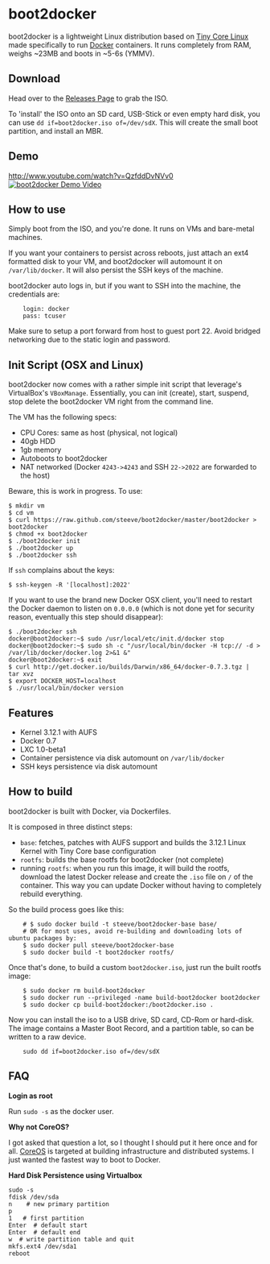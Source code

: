 boot2docker
===========

boot2docker is a lightweight Linux distribution based on [Tiny Core Linux](http://tinycorelinux.net) made specifically to run [Docker](https://www.docker.io/) containers.
It runs completely from RAM, weighs ~23MB and boots in ~5-6s (YMMV).

Download
--------
Head over to the [Releases Page](https://github.com/steeve/boot2docker/releases) to grab the ISO.

To 'install' the ISO onto an SD card, USB-Stick or even empty hard disk, you can use ``dd if=boot2docker.iso of=/dev/sdX``.
This will create the small boot partition, and install an MBR.

Demo
----
http://www.youtube.com/watch?v=QzfddDvNVv0
[![boot2docker Demo Video](http://i.imgur.com/hIwudK3.gif)](http://www.youtube.com/watch?v=QzfddDvNVv0&hd=1)

How to use
----------
Simply boot from the ISO, and you're done. It runs on VMs and bare-metal machines.

If you want your containers to persist across reboots, just attach an ext4 formatted disk to your VM, and boot2docker will automount it on `/var/lib/docker`. It will also persist the SSH keys of the machine.

boot2docker auto logs in, but if you want to SSH into the machine, the credentials are:
```
    login: docker
    pass: tcuser
```
Make sure to setup a port forward from host to guest port 22. Avoid bridged networking due to the static login and password.

Init Script (OSX and Linux)
------------------------------
boot2docker now comes with a rather simple init script that leverage's VirtualBox's `VBoxManage`. Essentially, you can init (create), start, suspend, stop delete the boot2docker VM right from the command line.

The VM has the following specs:

* CPU Cores: same as host (physical, not logical)
* 40gb HDD
* 1gb memory
* Autoboots to boot2docker
* NAT networked (Docker `4243->4243` and SSH `22->2022` are forwarded to the host)

Beware, this is work in progress. To use:

```
$ mkdir vm
$ cd vm
$ curl https://raw.github.com/steeve/boot2docker/master/boot2docker > boot2docker
$ chmod +x boot2docker
$ ./boot2docker init
$ ./boot2docker up
$ ./boot2docker ssh
```

If `ssh` complains about the keys:

```
$ ssh-keygen -R '[localhost]:2022'
```

If you want to use the brand new Docker OSX client, you'll need to restart the Docker daemon to listen on `0.0.0.0` (which is not done yet for security reason, eventually this step should disappear):

```
$ ./boot2docker ssh
docker@boot2docker:~$ sudo /usr/local/etc/init.d/docker stop
docker@boot2docker:~$ sudo sh -c "/usr/local/bin/docker -H tcp:// -d > /var/lib/docker/docker.log 2>&1 &"
docker@boot2docker:~$ exit
$ curl http://get.docker.io/builds/Darwin/x86_64/docker-0.7.3.tgz | tar xvz
$ export DOCKER_HOST=localhost
$ ./usr/local/bin/docker version
```

Features
--------
* Kernel 3.12.1 with AUFS
* Docker 0.7
* LXC 1.0-beta1
* Container persistence via disk automount on `/var/lib/docker`
* SSH keys persistence via disk automount


How to build
------------

boot2docker is built with Docker, via Dockerfiles.

It is composed in three distinct steps:
* `base`: fetches, patches with AUFS support and builds the 3.12.1 Linux Kernel with Tiny Core base configuration
* `rootfs`: builds the base rootfs for boot2docker (not complete)
* running `rootfs`: when you run this image, it will build the rootfs, download the latest Docker release and create the `.iso` file on `/` of the container. This way you can update Docker without having to completely rebuild everything.

So the build process goes like this:
```
    # $ sudo docker build -t steeve/boot2docker-base base/
    # OR for most uses, avoid re-building and downloading lots of ubuntu packages by:
    $ sudo docker pull steeve/boot2docker-base
    $ sudo docker build -t boot2docker rootfs/
```

Once that's done, to build a custom `boot2docker.iso`, just run the built rootfs image:
```
    $ sudo docker rm build-boot2docker
    $ sudo docker run --privileged -name build-boot2docker boot2docker
    $ sudo docker cp build-boot2docker:/boot2docker.iso .
```

Now you can install the iso to a USB drive, SD card, CD-Rom or hard-disk. The image contains
a Master Boot Record, and a partition table, so can be written to a raw device.
```
    sudo dd if=boot2docker.iso of=/dev/sdX
```

FAQ
----

**Login as root**

Run `sudo -s` as the docker user.

**Why not CoreOS?**

I got asked that question a lot, so I thought I should put it here once and for all. [CoreOS](http://coreos.com/) is targeted at building infrastructure and distributed systems. I just wanted the fastest way to boot to Docker.

**Hard Disk Persistence using Virtualbox**

```
sudo -s
fdisk /dev/sda
n    # new primary partition
p
1   # first partition
Enter  # default start
Enter  # default end
w  # write partition table and quit
mkfs.ext4 /dev/sda1
reboot
```
